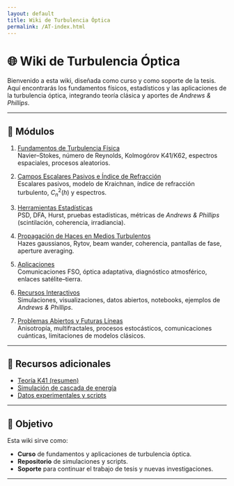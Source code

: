 ```yaml
---
layout: default
title: Wiki de Turbulencia Óptica
permalink: /AT-index.html
---
```


# 🌐 Wiki de Turbulencia Óptica

Bienvenido a esta wiki, diseñada como curso y como soporte de la tesis.  
Aquí encontrarás los fundamentos físicos, estadísticos y las aplicaciones de la turbulencia óptica, integrando teoría clásica y aportes de *Andrews & Phillips*.

---

## 📑 Módulos

1. [Fundamentos de Turbulencia Física](/AT/fundamentos-turbulencia.html)  
   Navier–Stokes, número de Reynolds, Kolmogórov K41/K62, espectros espaciales, procesos aleatorios.

2. [Campos Escalares Pasivos e Índice de Refracción](/AT/campos-escalares.html)  
   Escalares pasivos, modelo de Kraichnan, índice de refracción turbulento, $C_n^2(h)$ y espectros.

3. [Herramientas Estadísticas](/AT/herramientas-estadisticas.html)  
   PSD, DFA, Hurst, pruebas estadísticas, métricas de *Andrews & Phillips* (scintilación, coherencia, irradiancia).

4. [Propagación de Haces en Medios Turbulentos](/AT/propagacion-haces.html)  
   Hazes gaussianos, Rytov, beam wander, coherencia, pantallas de fase, aperture averaging.

5. [Aplicaciones](/AT/aplicaciones.html)  
   Comunicaciones FSO, óptica adaptativa, diagnóstico atmosférico, enlaces satélite–tierra.

6. [Recursos Interactivos](/AT/recursos-interactivos.html)  
   Simulaciones, visualizaciones, datos abiertos, notebooks, ejemplos de *Andrews & Phillips*.

7. [Problemas Abiertos y Futuras Líneas](/AT/problemas-abiertos.html)  
   Anisotropía, multifractales, procesos estocásticos, comunicaciones cuánticas, limitaciones de modelos clásicos.

---

## 🔗 Recursos adicionales

- [Teoría K41 (resumen)](/K41.html)  
- [Simulación de cascada de energía](/topics/k41-cascade.html)  
- [Datos experimentales y scripts](/data/)  

---

## 🎯 Objetivo

Esta wiki sirve como:
- **Curso** de fundamentos y aplicaciones de turbulencia óptica.  
- **Repositorio** de simulaciones y scripts.  
- **Soporte** para continuar el trabajo de tesis y nuevas investigaciones.  

---
